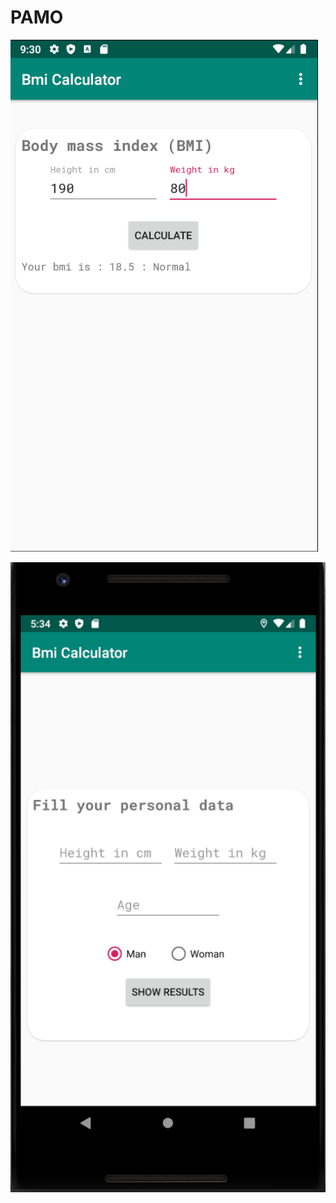 # PAMO

![alt text](https://github.com/GrzegorzFryger/PAMO/blob/master/example.png)

![alt text](https://github.com/GrzegorzFryger/PAMO/blob/master/example1.png)
